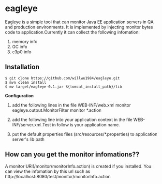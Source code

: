 eagleye
=======

Eagleye is a simple tool that can monitor Java EE application servers in QA and production environments. 
It is implemented by injecting monitor bytes code to application.Currently it can collect the following infomation:
1. memory info
2. GC info
3. c3p0 info

Installation
------------

    $ git clone https://github.com/willwu1984/eagleye.git
    $ mvn clean install
    $ mv target/eagleye-0.1.jar ${tomcat_install_path}/lib

**Configuration**
1. add the following lines in the file WEB-INF/web.xml
    <filter>
      <filter-name>monitor</filter-name>
      <filter-class>eagleye.output.MonitorFilter</filter-class>
    </filter>
    <filter-mapping>
      <filter-name>monitor</filter-name>
      <url-pattern>*.action</url-pattern>
    </filter-mapping>

2. add the following line into your application context in the file WEB-INF/server.xml.Test in follow is your application name.
    <Context docBase="test" path="/test">
      <Loader loaderClass="eagleye.extension.tomcat.WebappClassLoader"/>
    </Context>
3. put the default properties files (src/resources/*.properties) to application server's lib path


How can you get the monitor infomations??
-----------------------
A monitor URI(/monitor/monitorInfo.action) is created if you installed. You can view the infomation by this url such as
http://localhost:8080/test/monitor/monitorInfo.action
